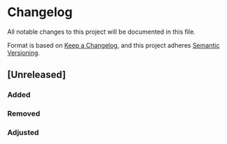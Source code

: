 # Changelog
All notable changes to this project will be documented in this file.

Format is based on [Keep a Changelog](https://keepachangelog.com/pt-BR/1.0.0/),
and this project adheres [Semantic Versioning](https://semver.org/spec/v2.0.0.html).

## [Unreleased]
### Added
### Removed
### Adjusted

